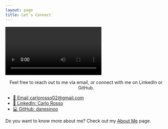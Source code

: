 ```yaml
--- 
layout: page
title: Let's Connect 
---
```


<video autoplay controls alt="self presentation of myself">
<source src="assets/img/self_presentation.mp4" type="video/mp4">
</video>

<p style="text-align: center">
    Feel free to reach out to me via email, or connect with me on LinkedIn or GitHub.
</p>

<ul id="home-links">
        <li>
            <a href="mailto:carlorosso02@gmail.com">📧 Email carlorosso02@gmail.com</a>
        </li>
        <li>
            <a href="https://www.linkedin.com/in/carlo-rosso">🔗
            LinkedIn: Carlo Rosso</a>
        </li>
        <li>
            <a href="https://github.com/danesinoo">💻 GitHub: danesinoo</a>
        </li>
</ul>

Do you want to know more about me? Check out my [About Me](preview/curriculum_vitae.html) page.
